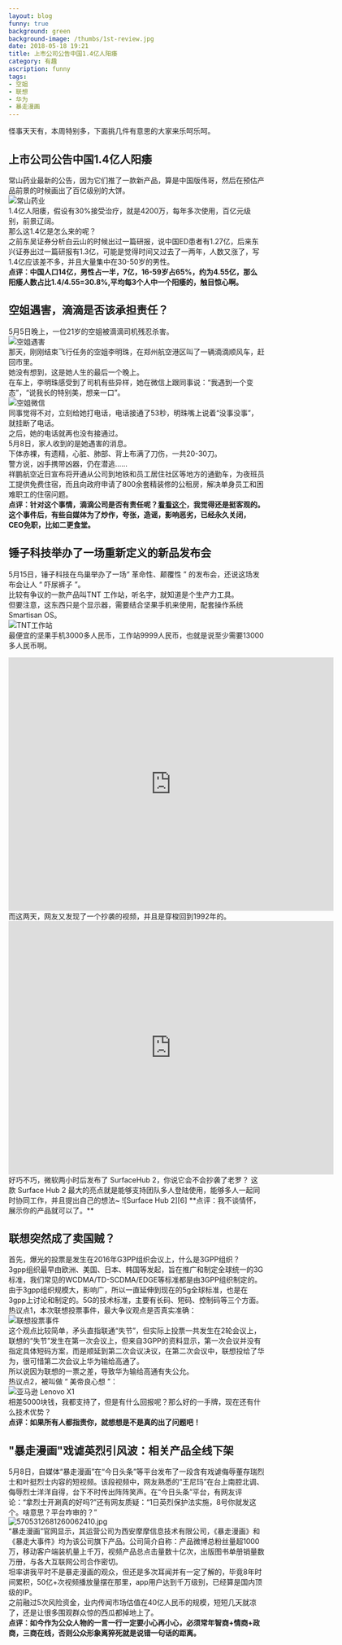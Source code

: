 ```yaml
---
layout: blog
funny: true
background: green
background-image: /thumbs/1st-review.jpg
date: 2018-05-18 19:21
title: 上市公司公告中国1.4亿人阳痿
category: 有趣
ascription: funny
tags:
- 空姐
- 联想
- 华为
- 暴走漫画
---
```


怪事天天有，本周特别多，下面挑几件有意思的大家来乐呵乐呵。  

## 上市公司公告中国1.4亿人阳痿 ##  
常山药业最新的公告，因为它们推了一款新产品，算是中国版伟哥，然后在预估产品前景的时候画出了百亿级别的大饼。    
![常山药业][1]  
1.4亿人阳痿，假设有30%接受治疗，就是4200万，每年多次使用，百亿元级别，前景辽阔。  
那么这1.4亿是怎么来的呢？  
之前东吴证券分析白云山的时候出过一篇研报，说中国ED患者有1.27亿，后来东兴证券出过一篇研报有1.3亿，可能是觉得时间又过去了一两年，人数又涨了，写1.4亿应该差不多，并且大量集中在30-50岁的男性。  
**点评：中国人口14亿，男性占一半，7亿，16-59岁占65%，约为4.55亿，那么阳痿人数占比1.4/4.55=30.8%,平均每3个人中一个阳痿的，触目惊心啊。**  

## 空姐遇害，滴滴是否该承担责任？ ##  
5月5日晚上，一位21岁的空姐被滴滴司机残忍杀害。  
![空姐遇害][2]  
那天，刚刚结束飞行任务的空姐李明珠，在郑州航空港区叫了一辆滴滴顺风车，赶回市里。  
她没有想到，这是她人生的最后一个晚上。  
在车上，李明珠感受到了司机有些异样，她在微信上跟同事说：“我遇到一个变态”，“说我长的特别美，想亲一口”。  
![空姐微信][3]  
同事觉得不对，立刻给她打电话，电话接通了53秒，明珠嘴上说着“没事没事”，就挂断了电话。  
之后，她的电话就再也没有接通过。  
5月8日，家人收到的是她遇害的消息。  
下体赤裸，有遗精，心脏、肺部、背上布满了刀伤，一共20-30刀。  
警方说，凶手携带凶器，仍在潜逃……  
祥鹏航空近日宣布将开通从公司到地铁和员工居住社区等地方的通勤车，为夜班员工提供免费住宿，而且向政府申请了800余套精装修的公租房，解决单身员工和困难职工的住宿问题。  
**点评：针对这个事情，滴滴公司是否有责任呢？[看看这个][4]，我觉得还是挺客观的。这个事件后，有些自媒体为了炒作，夸张，造谣，影响恶劣，已经永久关闭，CEO免职，比如二更食堂。**    

## 锤子科技举办了一场重新定义的新品发布会 ##  
5月15日，锤子科技在鸟巢举办了一场“ 革命性、颠覆性 ” 的发布会，还说这场发布会让人 “ 吓尿裤子 ”。  
比较有争议的一款产品叫TNT 工作站，听名字，就知道是个生产力工具。  
但要注意，这东西只是个显示器，需要结合坚果手机来使用，配套操作系统 Smartisan OS。   
![TNT工作站][5]  
最便宜的坚果手机3000多人民币，工作站9999人民币，也就是说至少需要13000多人民币啊。  
<iframe frameborder="0" width="640" height="498" src="https://v.qq.com/iframe/player.html?vid=x065636gmt3&tiny=0&auto=0" allowfullscreen></iframe>
而这两天，网友又发现了一个抄袭的视频，并且是穿梭回到1992年的。  
<iframe frameborder="0" width="640" height="498" src="https://v.qq.com/iframe/player.html?vid=r0656ecpvcy&tiny=0&auto=0" allowfullscreen></iframe>
好巧不巧，微软两小时后发布了 SurfaceHub 2，你说它会不会抄袭了老罗？  
这款 Surface Hub 2 最大的亮点就是能够支持团队多人登陆使用，能够多人一起同时协同工作，并且提出自己的想法~  
![Surface Hub 2][6]  
**点评：我不谈情怀，展示你的产品就可以了。**  

## 联想突然成了卖国贼？ ##  
首先，爆光的投票是发生在2016年G3PP组织会议上，什么是3GPP组织？  
3gpp组织最早由欧洲、美国、日本、韩国等发起，旨在推广和制定全球统一的3G标准，我们常见的WCDMA/TD-SCDMA/EDGE等标准都是由3GPP组织制定的。  
由于3gpp组织规模大，影响广，所以一直延伸到现在的5g全球标准，也是在3gpp上讨论和制定的。5G的技术标准，主要有长码、短码、控制码等三个方面。  
热议点1，本次联想投票事件，最大争议观点是否真实准确：  
![联想投票事件][7]  
这个观点比较简单，矛头直指联通“失节”，但实际上投票一共发生在2轮会议上，联想的“失节”发生在第一次会议上，但来自3GPP的资料显示，第一次会议并没有指定具体短码方案，而是顺延到第二次会议决议，在第二次会议中，联想投给了华为，很可惜第二次会议上华为输给高通了。  
所以说因为联想的一票之差，导致华为输给高通有失公允。  
热议点2，被叫做 “ 美帝良心想 ”：  
![亚马逊 Lenovo X1 ][8]  
相差5000块钱，我都支持了，但是有什么回报呢？那么好的一手牌，现在还有什么技术优势？  
**点评：如果所有人都指责你，就想想是不是真的出了问题吧！**  

## "暴走漫画"戏谑英烈引风波：相关产品全线下架 ##  
5月8日，自媒体“暴走漫画”在“今日头条”等平台发布了一段含有戏谑侮辱董存瑞烈士和叶挺烈士内容的短视频。该段视频中，网友熟悉的“王尼玛”在台上南腔北调、侮辱烈士洋洋自得，台下不时传出阵阵笑声。在“今日头条”平台，有网友评论：“拿烈士开涮真的好吗?”还有网友质疑：“1日英烈保护法实施，8号你就发这个。啥意思？平台咋审的？”  
![5705312681260062410.jpg](https://i.loli.net/2018/05/19/5affdb12f365b.jpg)  
“暴走漫画”官网显示，其运营公司为西安摩摩信息技术有限公司，《暴走漫画》和《暴走大事件》均为该公司旗下产品。公司简介自称：产品微博总粉丝量超1000万，移动客户端装机量上千万，视频产品总点击量数十亿次，出版图书单册销量数万册，与各大互联网公司合作密切。  
坦率讲我平时不是暴走漫画的观众，但还是多次耳闻并有一定了解的，毕竟8年时间累积，50亿+次视频播放量摆在那里，app用户达到千万级别，已经算是国内顶级的IP。  
之前融过5次风险资金，业内传闻市场估值在40亿人民币的规模，短短几天就凉了，还是让很多围观群众惊的西瓜都掉地上了。  
**点评：如今作为公众人物的一言一行一定要小心再小心，必须常年智商+情商+政商，三商在线，否则公众形象离猝死就是说错一句话的距离。**
 

  [1]: https://ws1.sinaimg.cn/large/c5095e03gy1frfq3fxx0rj20h60d2gor.jpg
  [2]: https://ws1.sinaimg.cn/large/c5095e03gy1frfqhyzfdcj20hs0ert9u.jpg
  [3]: https://ws1.sinaimg.cn/large/c5095e03gy1frfqiyeeywj209d0gojry.jpg
  [4]: https://mp.weixin.qq.com/s/esI8aa7pa2lwuLnT7ccxEQ
  [5]: https://ws1.sinaimg.cn/large/c5095e03gy1frftsxwy0sj20sk0etaat.jpg
  [6]: https://ws1.sinaimg.cn/large/c5095e03gy1frfu3fvt52g20go081b29.gif
  [7]: https://ws1.sinaimg.cn/large/c5095e03gy1frfus7jxi9j20gk08h3yt.jpg
  [8]: https://ws1.sinaimg.cn/large/c5095e03gy1frfuy43wpmj20iw0gvahh.jpg